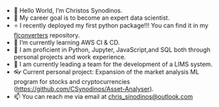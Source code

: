 - 👋 Hello World, I’m Christos Synodinos.
- 👀 My career goal is to become an expert data scientist.
- :star: I recently deployed my first python package!!! You can find it in my [flconverters](https://github.com/CSynodinos/flconverters) repository.
- 🌱 I’m currently learning AWS CI & CD.
- :book: I am proficient in Python, Jupyter, JavaScript,and SQL both through personal projects and work experience. 
- :muscle: I am currently leading a team for the development of a LIMS system.
- :eyeglasses: Current personal project: Expansion of the market analysis ML program for stocks and cryptocurrencies (https://github.com/CSynodinos/Asset-Analyser).  
- 📫 You can reach me via email at chris_sinodinos@outlook.com

<!---
CSynodinos/CSynodinos is a ✨ special ✨ repository because its `README.md` (this file) appears on your GitHub profile.
You can click the Preview link to take a look at your changes.
--->
